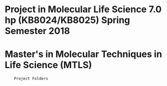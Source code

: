 # Project in Molecular Life Science 7.0 hp (KB8024/KB8025) Spring Semester 2018

# Master's in Molecular Techniques in Life Science (MTLS)

	
		Project Folders
